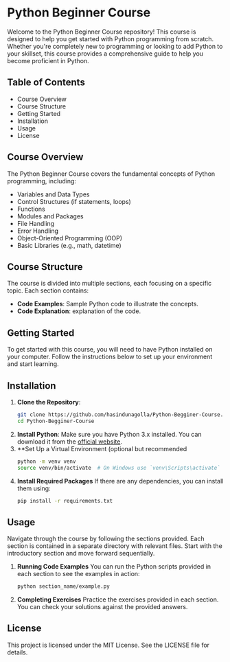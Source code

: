 # Python Beginner Course

Welcome to the Python Beginner Course repository! This course is designed to help you get started with Python programming from scratch. Whether you're completely new to programming or looking to add Python to your skillset, this course provides a comprehensive guide to help you become proficient in Python.

## Table of Contents

- Course Overview
- Course Structure
- Getting Started
- Installation
- Usage
- License

## Course Overview

The Python Beginner Course covers the fundamental concepts of Python programming, including:
- Variables and Data Types
- Control Structures (if statements, loops)
- Functions
- Modules and Packages
- File Handling
- Error Handling
- Object-Oriented Programming (OOP)
- Basic Libraries (e.g., math, datetime)

## Course Structure

The course is divided into multiple sections, each focusing on a specific topic. Each section contains:

- **Code Examples**: Sample Python code to illustrate the concepts.
- **Code Explanation**: explanation of the code.


## Getting Started

To get started with this course, you will need to have Python installed on your computer. Follow the instructions below to set up your environment and start learning.

## Installation

1. **Clone the Repository**:
   ```bash
   git clone https://github.com/hasindunagolla/Python-Begginer-Course.git
   cd Python-Begginer-Course
2. **Install Python**:
   Make sure you have Python 3.x installed. You can download it from the [official website](https://www.python.org/downloads/).
3. **Set Up a Virtual Environment (optional but recommended
   ```bash
   python -m venv venv
   source venv/bin/activate  # On Windows use `venv\Scripts\activate`
4. **Install Required Packages**
   If there are any dependencies, you can install them using:
   ```bash
   pip install -r requirements.txt

## Usage

Navigate through the course by following the sections provided. Each section is contained in a separate directory with relevant files. Start with the introductory section and move forward sequentially.

1. **Running Code Examples**
   You can run the Python scripts provided in each section to see the examples in action:
   ```bash
   python section_name/example.py
2. **Completing Exercises**
   Practice the exercises provided in each section. You can check your solutions against the provided answers.

## License

This project is licensed under the MIT License. See the LICENSE file for details.
